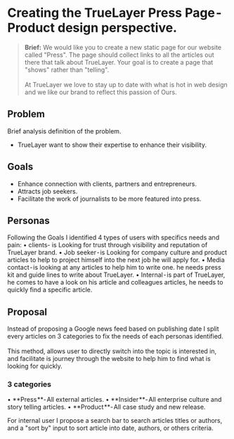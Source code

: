 # Creating the TrueLayer Press Page - Product design perspective.

> **Brief:** We would like you to create a new static page for our website called "Press". The page should collect links to all the articles out there that talk about TrueLayer. Your goal is to create a page that "shows" rather than "telling".<br><br>At TrueLayer we love to stay up to date with what is hot in web design and we like our brand to reflect this passion of Ours.

## Problem
Brief analysis definition of the problem.
* TrueLayer want to show their expertise to enhance their visibility.

## Goals
* Enhance connection with clients, partners and entrepreneurs.
* Attracts job seekers. 
* Facilitate the work of journalists to be more featured into press.

## Personas
Following the Goals I identified 4 types of users with specifics needs and pain:
• clients- is Looking for trust through visibility and reputation of TrueLayer brand.
• Job seeker - is Looking for company culture and product articles to help to project himself into the next job he will apply for.
• Media contact - is  looking at any articles to help him to write one. he needs press kit and guide lines to write about TrueLayer.
• Internal - is part of TrueLayer, he comes to have a look on his article and colleagues articles, he needs to quickly find a specific article.

## Proposal
Instead of proposing a Google news feed based on publishing date I split every articles on 3 categories to fix the needs of each personas identified. 
<br><br>
This method, allows user to directly switch into the topic is interested in, and facilitate is journey through the website to help him to find what is looking for quickly.

### 3 categories
• **Press **- All external articles.
• **Insider **- All enterprise culture and story telling articles.
• **Product **- All case study and new release.

For internal user I propose a search bar to search articles titles or authors, and a "sort by" input to sort article into date, authors, or others criteria.

